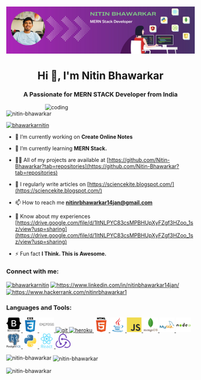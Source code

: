 ![MasterHead](https://github.com/Nitin-Bhawarkar/Nitin-Bhawarkar/blob/main/Github%20Banner.png)

<h1 align="center">Hi 👋, I'm Nitin Bhawarkar</h1>
<h3 align="center">A Passionate for MERN STACK Developer from India</h3>

<img align="right" alt="coding" width="400" src="https://www.wingstechsolutions.com/wp-content/uploads/2022/03/full-stack-development.gif">

<p align="left"> <img src="https://komarev.com/ghpvc/?username=nitin-bhawarkar&label=Profile%20views&color=0e75b6&style=flat" alt="nitin-bhawarkar" /> </p>

<p align="left"> <a href="https://twitter.com/bhawarkarnitin" target="blank"><img src="https://img.shields.io/twitter/follow/bhawarkarnitin?logo=twitter&style=for-the-badge" alt="bhawarkarnitin" /></a> </p>

- 🔭 I’m currently working on **Create Online Notes**

- 🌱 I’m currently learning **MERN Stack.**

- 👨‍💻 All of my projects are available at [https://github.com/Nitin-Bhawarkar?tab=repositories](https://github.com/Nitin-Bhawarkar?tab=repositories)

- 📝 I regularly write articles on [https://sciencekite.blogspot.com/](https://sciencekite.blogspot.com/)

- 📫 How to reach me **nitinrbhawarkar14jan@gmail.com**

- 📄 Know about my experiences [https://drive.google.com/file/d/1ItNLPYC83csMPBHUpXyFZgf3HZoo_1sz/view?usp=sharing](https://drive.google.com/file/d/1ItNLPYC83csMPBHUpXyFZgf3HZoo_1sz/view?usp=sharing)

- ⚡ Fun fact **I Think. This is Awesome.**

<h3 align="left">Connect with me:</h3>
<p align="left">
<a href="https://twitter.com/bhawarkarnitin" target="blank"><img align="center" src="https://raw.githubusercontent.com/rahuldkjain/github-profile-readme-generator/master/src/images/icons/Social/twitter.svg" alt="bhawarkarnitin" height="30" width="40" /></a>
<a href="https://www.linkedin.com/in/nitinbhawarkar14jan/" target="blank"><img align="center" src="https://raw.githubusercontent.com/rahuldkjain/github-profile-readme-generator/master/src/images/icons/Social/linked-in-alt.svg" alt="https://www.linkedin.com/in/nitinbhawarkar14jan/" height="30" width="40" /></a>
<a href="https://www.hackerrank.com/nitinrbhawarkar1" target="blank"><img align="center" src="https://raw.githubusercontent.com/rahuldkjain/github-profile-readme-generator/master/src/images/icons/Social/hackerrank.svg" alt="https://www.hackerrank.com/nitinrbhawarkar1" height="30" width="40" /></a>
</p>

<h3 align="left">Languages and Tools:</h3>
<p align="left"> <a href="https://getbootstrap.com" target="_blank" rel="noreferrer"> <img src="https://raw.githubusercontent.com/devicons/devicon/master/icons/bootstrap/bootstrap-plain-wordmark.svg" alt="bootstrap" width="40" height="40"/> </a> <a href="https://www.w3schools.com/css/" target="_blank" rel="noreferrer"> <img src="https://raw.githubusercontent.com/devicons/devicon/master/icons/css3/css3-original-wordmark.svg" alt="css3" width="40" height="40"/> </a> <a href="https://expressjs.com" target="_blank" rel="noreferrer"> <img src="https://raw.githubusercontent.com/devicons/devicon/master/icons/express/express-original-wordmark.svg" alt="express" width="40" height="40"/> </a> <a href="https://git-scm.com/" target="_blank" rel="noreferrer"> <img src="https://www.vectorlogo.zone/logos/git-scm/git-scm-icon.svg" alt="git" width="40" height="40"/> </a> <a href="https://heroku.com" target="_blank" rel="noreferrer"> <img src="https://www.vectorlogo.zone/logos/heroku/heroku-icon.svg" alt="heroku" width="40" height="40"/> </a> <a href="https://www.w3.org/html/" target="_blank" rel="noreferrer"> <img src="https://raw.githubusercontent.com/devicons/devicon/master/icons/html5/html5-original-wordmark.svg" alt="html5" width="40" height="40"/> </a> <a href="https://www.java.com" target="_blank" rel="noreferrer"> <img src="https://raw.githubusercontent.com/devicons/devicon/master/icons/java/java-original.svg" alt="java" width="40" height="40"/> </a> <a href="https://developer.mozilla.org/en-US/docs/Web/JavaScript" target="_blank" rel="noreferrer"> <img src="https://raw.githubusercontent.com/devicons/devicon/master/icons/javascript/javascript-original.svg" alt="javascript" width="40" height="40"/> </a> <a href="https://www.mongodb.com/" target="_blank" rel="noreferrer"> <img src="https://raw.githubusercontent.com/devicons/devicon/master/icons/mongodb/mongodb-original-wordmark.svg" alt="mongodb" width="40" height="40"/> </a> <a href="https://www.mysql.com/" target="_blank" rel="noreferrer"> <img src="https://raw.githubusercontent.com/devicons/devicon/master/icons/mysql/mysql-original-wordmark.svg" alt="mysql" width="40" height="40"/> </a> <a href="https://nodejs.org" target="_blank" rel="noreferrer"> <img src="https://raw.githubusercontent.com/devicons/devicon/master/icons/nodejs/nodejs-original-wordmark.svg" alt="nodejs" width="40" height="40"/> </a> <a href="https://www.postgresql.org" target="_blank" rel="noreferrer"> <img src="https://raw.githubusercontent.com/devicons/devicon/master/icons/postgresql/postgresql-original-wordmark.svg" alt="postgresql" width="40" height="40"/> </a> <a href="https://www.python.org" target="_blank" rel="noreferrer"> <img src="https://raw.githubusercontent.com/devicons/devicon/master/icons/python/python-original.svg" alt="python" width="40" height="40"/> </a> <a href="https://reactjs.org/" target="_blank" rel="noreferrer"> <img src="https://raw.githubusercontent.com/devicons/devicon/master/icons/react/react-original-wordmark.svg" alt="react" width="40" height="40"/> </a> <a href="https://redux.js.org" target="_blank" rel="noreferrer"> <img src="https://raw.githubusercontent.com/devicons/devicon/master/icons/redux/redux-original.svg" alt="redux" width="40" height="40"/> </a> </p>

<p><img align="left" src="https://github-readme-stats.vercel.app/api/top-langs?username=nitin-bhawarkar&show_icons=true&locale=en&layout=compact" alt="nitin-bhawarkar" /></p>

<p>&nbsp;<img align="center" src="https://github-readme-stats.vercel.app/api?username=nitin-bhawarkar&show_icons=true&locale=en" alt="nitin-bhawarkar" /></p>

<p><img align="center" src="https://github-readme-streak-stats.herokuapp.com/?user=nitin-bhawarkar&" alt="nitin-bhawarkar" /></p>
